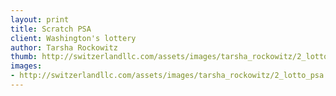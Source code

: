 ```yaml
--- 
layout: print
title: Scratch PSA
client: Washington's lottery
author: Tarsha Rockowitz
thumb: http://switzerlandllc.com/assets/images/tarsha_rockowitz/2_lotto_psa-small.jpg
images: 
- http://switzerlandllc.com/assets/images/tarsha_rockowitz/2_lotto_psa.jpg
---
```


